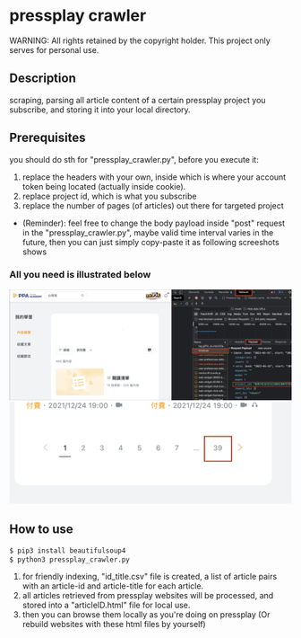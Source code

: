 # pressplay crawler
WARNING: All rights retained by the copyright holder. This project only serves for personal use.

## Description
scraping, parsing all article content of a certain pressplay project you subscribe, and storing it into your local directory.

## Prerequisites
you should do sth for "pressplay_crawler.py", before you execute it:
1. replace the headers with your own, inside which is where your account token being located (actually inside cookie).
2. replace project id, which is what you subscribe
3. replace the number of pages (of articles) out there for targeted project
* (Reminder): feel free to change the body payload inside "post" request in the "pressplay_crawler.py", maybe valid time interval varies in the future, then you can just simply copy-paste it as following screeshots shows

### All you need is illustrated below
![alt text](./material1.png)
![alt text](./material2.png)

## How to use
```
$ pip3 install beautifulsoup4
$ python3 pressplay_crawler.py
```
1. for friendly indexing, "id_title.csv" file is created, a list of article pairs with an article-id and article-title for each article.
2. all articles retrieved from pressplay websites will be processed, and stored into a "articleID.html" file for local use.
3. then you can browse them locally as you're doing on pressplay (Or rebuild websites with these html files by yourself)
